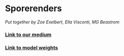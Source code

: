 # Sporerenders
*Put together by Zoe Exelbert, Ella Visconti, MG Beastrom*
### [Link to our medium](https://medium.com/@mg.beastrom/sporender-analyzing-latent-space-patterns-in-diffusion-models-using-mushroom-images-69c0a83de0d9)
### [Link to model weights](https://drive.google.com/file/d/1NMb2AqAbAZykOFILi9R6e_nRLOk9VPnH/view?usp=share_link)
